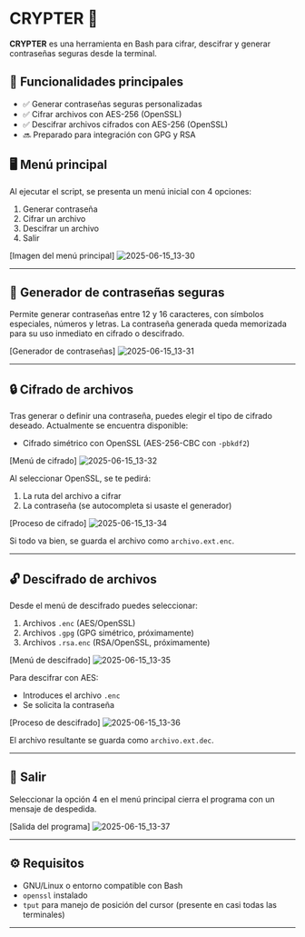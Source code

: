# CRYPTER 🔐

**CRYPTER** es una herramienta en Bash para cifrar, descifrar y generar contraseñas seguras desde la terminal.

## 🚀 Funcionalidades principales

- ✅ Generar contraseñas seguras personalizadas
- ✅ Cifrar archivos con AES-256 (OpenSSL)
- ✅ Descifrar archivos cifrados con AES-256 (OpenSSL)
- 🔜 Preparado para integración con GPG y RSA

## 🖥️ Menú principal

Al ejecutar el script, se presenta un menú inicial con 4 opciones:

1. Generar contraseña
2. Cifrar un archivo
3. Descifrar un archivo
4. Salir

[Imagen del menú principal]
![2025-06-15_13-30](https://github.com/user-attachments/assets/07ae5310-4c15-4ec4-8a88-3c8151e507b3)

---

## 🔐 Generador de contraseñas seguras

Permite generar contraseñas entre 12 y 16 caracteres, con símbolos especiales, números y letras. La contraseña generada queda memorizada para su uso inmediato en cifrado o descifrado.

[Generador de contraseñas]
![2025-06-15_13-31](https://github.com/user-attachments/assets/949861f0-3cb7-4009-9e47-5f9787cd21ce)

---

## 🔒 Cifrado de archivos

Tras generar o definir una contraseña, puedes elegir el tipo de cifrado deseado. Actualmente se encuentra disponible:

- Cifrado simétrico con OpenSSL (AES-256-CBC con `-pbkdf2`)

[Menú de cifrado]
![2025-06-15_13-32](https://github.com/user-attachments/assets/0d02d476-c75f-4411-a5dd-2061de328cfe)

Al seleccionar OpenSSL, se te pedirá:

1. La ruta del archivo a cifrar
2. La contraseña (se autocompleta si usaste el generador)

[Proceso de cifrado]
![2025-06-15_13-34](https://github.com/user-attachments/assets/d4c38251-8fff-4f76-9475-30aed3ca2790)

Si todo va bien, se guarda el archivo como `archivo.ext.enc`.

---

## 🔓 Descifrado de archivos

Desde el menú de descifrado puedes seleccionar:

1. Archivos `.enc` (AES/OpenSSL)
2. Archivos `.gpg` (GPG simétrico, próximamente)
3. Archivos `.rsa.enc` (RSA/OpenSSL, próximamente)

[Menú de descifrado]
![2025-06-15_13-35](https://github.com/user-attachments/assets/d27d1619-6f8c-42bd-b542-2753f4227b44)

Para descifrar con AES:

- Introduces el archivo `.enc`
- Se solicita la contraseña

[Proceso de descifrado]
![2025-06-15_13-36](https://github.com/user-attachments/assets/c68842d6-48c9-462f-a2f0-31f14d8f758f)

El archivo resultante se guarda como `archivo.ext.dec`.

---

## 🚪 Salir

Seleccionar la opción 4 en el menú principal cierra el programa con un mensaje de despedida.

[Salida del programa]
![2025-06-15_13-37](https://github.com/user-attachments/assets/e12a6b72-cf64-4690-92d1-7d42623b72b1)

---

## ⚙️ Requisitos

- GNU/Linux o entorno compatible con Bash
- `openssl` instalado
- `tput` para manejo de posición del cursor (presente en casi todas las terminales)

---
